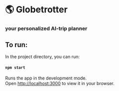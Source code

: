 # 🌎 Globetrotter

### your personalized AI-trip planner

## To run: 
In the project directory, you can run:

#### `npm start`

Runs the app in the development mode.\
Open [http://localhost:3000](http://localhost:3000) to view it in your browser.
